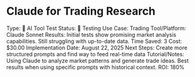 # Claude for Trading Research

Type: 🤖 AI Tool Test
Status: 🧪 Testing
Use Case: Trading
Tool/Platform: Claude Sonnet
Results: Initial tests show promising market analysis capabilities. Still struggling with up-to-date data.
Time Saved: 3
Cost: $30.00
Implementation Date: August 22, 2025
Next Steps: Create more structured prompts and find way to feed real-time data
Tutorial/Notes: Using Claude to analyze market patterns and generate trade ideas. Best results when using specific prompts with historical context.
ROI: 180%